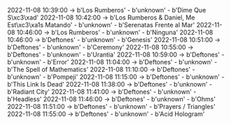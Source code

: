 2022-11-08 10:39:00 -> b'Los Rumberos' - b'unknown' - b'Dime Que S\xc3\xad'
2022-11-08 10:42:00 -> b'Los Rumberos & Daniel, Me Est\xc3\xa1s Matando' - b'unknown' - b'Serenatas Frente al Mar'
2022-11-08 10:46:00 -> b'Los Rumberos' - b'unknown' - b'Ninguna'
2022-11-08 10:46:00 -> b'Deftones' - b'unknown' - b'Genesis'
2022-11-08 10:51:00 -> b'Deftones' - b'unknown' - b'Ceremony'
2022-11-08 10:55:00 -> b'Deftones' - b'unknown' - b'Urantia'
2022-11-08 10:59:00 -> b'Deftones' - b'unknown' - b'Error'
2022-11-08 11:04:00 -> b'Deftones' - b'unknown' - b'The Spell of Mathematics'
2022-11-08 11:10:00 -> b'Deftones' - b'unknown' - b'Pompeji'
2022-11-08 11:15:00 -> b'Deftones' - b'unknown' - b'This Link Is Dead'
2022-11-08 11:38:00 -> b'Deftones' - b'unknown' - b'Radiant City'
2022-11-08 11:41:00 -> b'Deftones' - b'unknown' - b'Headless'
2022-11-08 11:46:00 -> b'Deftones' - b'unknown' - b'Ohms'
2022-11-08 11:51:00 -> b'Deftones' - b'unknown' - b'Prayers / Triangles'
2022-11-08 11:55:00 -> b'Deftones' - b'unknown' - b'Acid Hologram'
